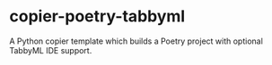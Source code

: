 # copier-poetry-tabbyml
A Python copier template which builds a Poetry project with optional TabbyML IDE support.
